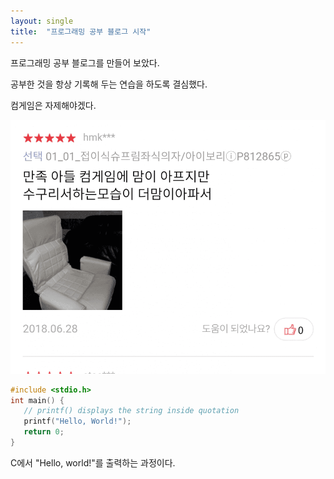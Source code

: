 ```yaml
---
layout: single
title:  "프로그래밍 공부 블로그 시작"
---
```




프로그래밍 공부 블로그를 만들어 보았다.

공부한 것을 항상 기록해 두는 연습을 하도록 결심했다.

컴게임은 자제해야겠다.

![1641472580](../images/$(filename)/1641472580.png)

```c
#include <stdio.h>
int main() {
   // printf() displays the string inside quotation
   printf("Hello, World!");
   return 0;
}
```

C에서 "Hello, world!"를 출력하는 과정이다.

